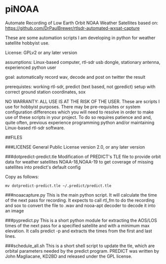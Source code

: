 piNOAA
==============================

Automate Recording of Low Earth Orbit NOAA Weather Satellites
based on: https://github.com/DrPaulBrewer/rtlsdr-automated-wxsat-capture

These are some automation scripts I am developing in python for weather satellite hobbyist use.

License:  GPLv2 or any later version

assumptions: Linux-based computer, rtl-sdr usb dongle, stationary antenna, experienced python user

goal:  automatically record wav, decode and post on twitter the result

prerequistes:  working rtl-sdr, predict (text based, not gpredict) setup with correct ground station coordinates, sox

NO WARRANTY:  ALL USE IS AT THE RISK OF THE USER.  These are scripts I use for hobbyist purposes.  There may
be pre-requisites or system configuration differences which you will need to resolve in order to make use of these scripts in your project.  To do so requires patience and and, quite often, previous experience programming python 
and/or maintaining Linux-based rtl-sdr software.

##FILES

###LICENSE 
General Public License version 2.0, or any later version

###dotpredict-predict.tle
Modification of PREDICT's TLE file to provide orbit data for weather satellites NOAA-18,NOAA-19 
to get coverage of missing satellites into predict's default config
    
Copy as follows:  
```
mv dotpredict-predict.tle ~/.predict/predict.tle
```

    
###noaacapture.py
This is the main python script.  It will calculate the time
of the next pass for recording.  It expects to call rtl_fm to do the
recording and sox to convert the file to .wav and nooa-apt decoder to decode it into an image

###pypredict.py
This is a short python module for extracting the AOS/LOS times
of the next pass for a specified satellite and with a minimum  max elevation.  It calls predict -p and extracts
the times from the first and last lines.

###schedule_all.sh
This is a short shell script to update the tle, which are orbital
parameters needed by the predict program.
PREDICT was written by John Magliacane, KD2BD and released under the
GPL license.
